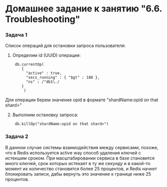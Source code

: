 # Домашнее задание к занятию "6.6. Troubleshooting"

### Задача 1
Список операций для остановки запроса пользователя:
1. Определим id (UUID) операции:

        db.currentOp(
           {
             "active" : true,
             "secs_running" : { "$gt" : 180 },
             "ns" : /^db1\./
           }
            )
Для операции берем значение opid в формате "shardName:opid on that shard>"

2. Выполним остановку запроса:

        db.killOp("shardName:opid on that shard>")

### Задача 2

В данном случае системы взаимодействия между сервисами, похоже, что в Redis используется active way способ удаления 
ключей с истекшим сроком. При масштабировании сервиса в базе становится много ключей, срок которых истекает в ту же 
секунду и в какой-то момент их количество становится более 25 процентов, и Redis начнет блокировать записи, дабы вернуть
это значение к границе ниже 25 процентов.